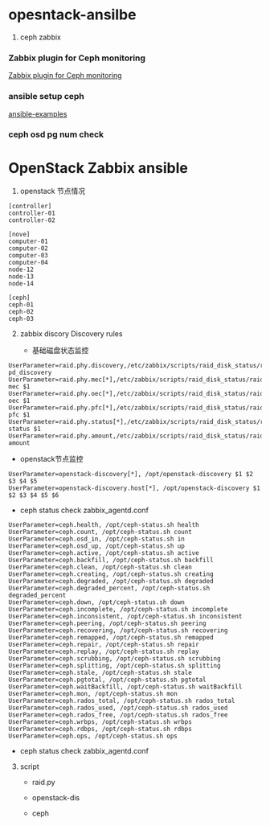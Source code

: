 # opesntack-ansilbe

1. ceph zabbix

### Zabbix plugin for Ceph monitoring

[Zabbix plugin for Ceph monitoring](https://github.com/thelan/ceph-zabbix)

### ansible setup ceph

[ansible-examples](https://github.com/ansible/ansible-examples)


### ceph osd pg num check


# OpenStack Zabbix ansible

1. openstack 节点情况

```
[controller]
controller-01
controller-02

[nove]
computer-01
computer-02
computer-03
computer-04
node-12
node-13
node-14

[ceph]
ceph-01
ceph-02
ceph-03
```

2. zabbix discory Discovery rules  

   - 基础磁盘状态监控
   
```
UserParameter=raid.phy.discovery,/etc/zabbix/scripts/raid_disk_status/raid.py pd_discovery
UserParameter=raid.phy.mec[*],/etc/zabbix/scripts/raid_disk_status/raid.py mec $1
UserParameter=raid.phy.oec[*],/etc/zabbix/scripts/raid_disk_status/raid.py oec $1
UserParameter=raid.phy.pfc[*],/etc/zabbix/scripts/raid_disk_status/raid.py pfc $1
UserParameter=raid.phy.status[*],/etc/zabbix/scripts/raid_disk_status/raid.py status $1
UserParameter=raid.phy.amount,/etc/zabbix/scripts/raid_disk_status/raid.py amount
```

   - openstack节点监控

```
UserParameter=openstack-discovery[*], /opt/openstack-discovery $1 $2 $3 $4 $5
UserParameter=openstack-discovery.host[*], /opt/openstack-discovery $1 $2 $3 $4 $5 $6

```

   - ceph status check zabbix_agentd.conf

```
UserParameter=ceph.health, /opt/ceph-status.sh health
UserParameter=ceph.count, /opt/ceph-status.sh count
UserParameter=ceph.osd_in, /opt/ceph-status.sh in
UserParameter=ceph.osd_up, /opt/ceph-status.sh up
UserParameter=ceph.active, /opt/ceph-status.sh active
UserParameter=ceph.backfill, /opt/ceph-status.sh backfill
UserParameter=ceph.clean, /opt/ceph-status.sh clean
UserParameter=ceph.creating, /opt/ceph-status.sh creating
UserParameter=ceph.degraded, /opt/ceph-status.sh degraded
UserParameter=ceph.degraded_percent, /opt/ceph-status.sh degraded_percent
UserParameter=ceph.down, /opt/ceph-status.sh down
UserParameter=ceph.incomplete, /opt/ceph-status.sh incomplete
UserParameter=ceph.inconsistent, /opt/ceph-status.sh inconsistent
UserParameter=ceph.peering, /opt/ceph-status.sh peering
UserParameter=ceph.recovering, /opt/ceph-status.sh recovering
UserParameter=ceph.remapped, /opt/ceph-status.sh remapped
UserParameter=ceph.repair, /opt/ceph-status.sh repair
UserParameter=ceph.replay, /opt/ceph-status.sh replay
UserParameter=ceph.scrubbing, /opt/ceph-status.sh scrubbing
UserParameter=ceph.splitting, /opt/ceph-status.sh splitting
UserParameter=ceph.stale, /opt/ceph-status.sh stale
UserParameter=ceph.pgtotal, /opt/ceph-status.sh pgtotal
UserParameter=ceph.waitBackfill, /opt/ceph-status.sh waitBackfill
UserParameter=ceph.mon, /opt/ceph-status.sh mon
UserParameter=ceph.rados_total, /opt/ceph-status.sh rados_total
UserParameter=ceph.rados_used, /opt/ceph-status.sh rados_used
UserParameter=ceph.rados_free, /opt/ceph-status.sh rados_free
UserParameter=ceph.wrbps, /opt/ceph-status.sh wrbps
UserParameter=ceph.rdbps, /opt/ceph-status.sh rdbps
UserParameter=ceph.ops, /opt/ceph-status.sh ops
```

    
   - ceph status check zabbix_agentd.conf


3. script

   - raid.py

   - openstack-dis

   - ceph
   
 
